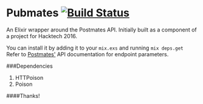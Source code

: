 # Pubmates [![Build Status](https://travis-ci.org/royels/Pubmates.svg?branch=master)](https://travis-ci.org/royels/Pubmates)


An Elixir wrapper around the Postmates API. Initially built as a component of a project for Hacktech 2016.

You can install it by adding it to your `mix.exs` and running `mix deps.get`
Refer to [Postmates'](https://postmates.com/developer/docs/endpoints#create_delivery) API documentation for endpoint parameters.


###Dependencies
1. HTTPoison
2. Poison

####Thanks!
